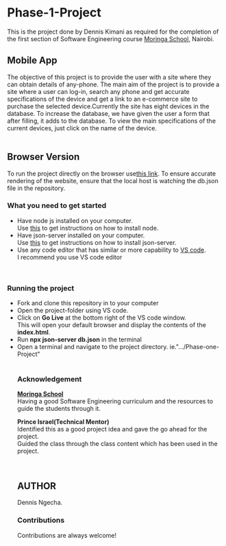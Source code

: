 # Phase-1-Project
This is the project done by Dennis Kimani as required for the completion of the first section of Software Engineering course <a href="https://moringaschool.com/" target="_blank">Moringa School</a>, Nairobi.

## Mobile App
The objective of this project is to provide the user with a site where they can obtain details of any-phone. The main aim of the project is to provide a site where a user can log-in, search any phone and get accurate specifications of the device and get a link to an e-commerce site to purchase the selected device.Currently the site has eight devices in the database. To increase the database, we have given the user a form that after filling, it adds to the database. To view the main specifications of the current devices, just click on the name of the device.<br> <br>
## Browser Version
To run the project directly on the browser use<a href="https://phenomenal-bonbon-ba45ff.netlify.app">this link</a>. To ensure accurate rendering of the website, ensure that the local host is watching the db.json file in the repository.

### What you need to get started
<ul>
 <li>Have node js installed on your computer. <br>Use <a
href="https://nodejs.org/en/">this</a> to get instructions on how to install
node.</li> <li>Have json-server installed on your computer.<br> Use <a
href="https://www.npmjs.com/package/json-server">this</a> to get instructions on
how to install json-server.</li> <li>Use any code editor that has similar or
more capability to <a href="https://code.visualstudio.com/">VS code</a>.<br>I
recommend you use VS code editor<a></a></li> </ul> 
<br> 
<h3> Running the project </h3>
<ul> <li>Fork
and clone this repository in to your computer</li> <li>Open the project-folder
using VS code.</li> <li>Click on <strong>Go Live</strong> at the bottom right of
the VS code window.<br>This will open your default browser and display the
contents of the <strong>index.html</strong>.<li>Run <strong>npx json-server db.json</strong> in the terminal<br></li> <li>Open a terminal and navigate to the project
directory. ie.".../Phase-one-Project"</li>
<br>

### Acknowledgement
<strong><a href="">Moringa School</a></strong><br>Having a good Software
Engineering curriculum and the resources to guide the students through it.
<br> <p> <strong>Prince Israel(Technical Mentor)</strong><br> Identified
this as a good project idea and gave the go ahead for the project.<br>Guided the class through the class content which has been used in the project. </p> <br>

## AUTHOR
Dennis Ngecha.

### Contributions
Contributions are always welcome!


